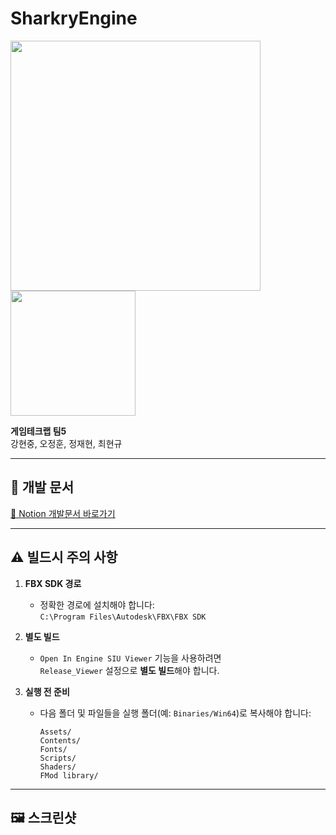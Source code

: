 # SharkryEngine
<img src="https://github.com/user-attachments/assets/5bf8b16d-a603-4b53-af6f-fa230b98b58c" width="400"/>
<img src="https://github.com/user-attachments/assets/0075f6ac-2de1-4a21-9103-41d74da922b4" width="200"/>


**게임테크랩 팀5**  
강현중, 오정훈, 정재현, 최현규

---

## 📄 개발 문서

[📎 Notion 개발문서 바로가기](https://www.notion.so/W09-Team5-1ece29fe416d80668192e4191e059413)

---

## ⚠️ 빌드시 주의 사항

1. **FBX SDK 경로**
   - 정확한 경로에 설치해야 합니다:  
     `C:\Program Files\Autodesk\FBX\FBX SDK`

2. **별도 빌드**
   - `Open In Engine SIU Viewer` 기능을 사용하려면  
     `Release_Viewer` 설정으로 **별도 빌드**해야 합니다.

3. **실행 전 준비**
   - 다음 폴더 및 파일들을 실행 폴더(예: `Binaries/Win64`)로 복사해야 합니다:
     ```
     Assets/
     Contents/
     Fonts/
     Scripts/
     Shaders/
     FMod library/
     ```

---

## 🖼️ 스크린샷


